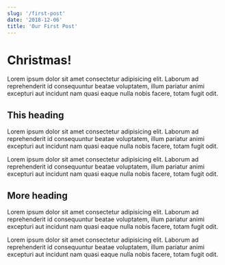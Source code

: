 ```yaml
---
slug: '/first-post'
date: '2018-12-06'
title: 'Our First Post'
---
```


# Christmas!

Lorem ipsum dolor sit amet consectetur adipisicing elit. Laborum ad reprehenderit id consequuntur beatae voluptatem, illum pariatur animi excepturi aut incidunt nam quasi eaque nulla nobis facere, totam fugit odit.

## This heading

Lorem ipsum dolor sit amet consectetur adipisicing elit. Laborum ad reprehenderit id consequuntur beatae voluptatem, illum pariatur animi excepturi aut incidunt nam quasi eaque nulla nobis facere, totam fugit odit.

Lorem ipsum dolor sit amet consectetur adipisicing elit. Laborum ad reprehenderit id consequuntur beatae voluptatem, illum pariatur animi excepturi aut incidunt nam quasi eaque nulla nobis facere, totam fugit odit.

## More heading

Lorem ipsum dolor sit amet consectetur adipisicing elit. Laborum ad reprehenderit id consequuntur beatae voluptatem, illum pariatur animi excepturi aut incidunt nam quasi eaque nulla nobis facere, totam fugit odit.

Lorem ipsum dolor sit amet consectetur adipisicing elit. Laborum ad reprehenderit id consequuntur beatae voluptatem, illum pariatur animi excepturi aut incidunt nam quasi eaque nulla nobis facere, totam fugit odit.
